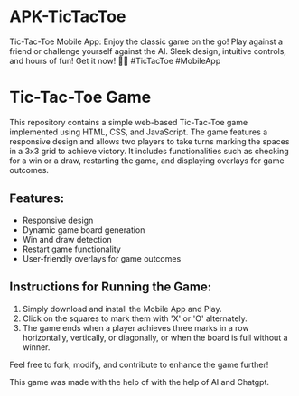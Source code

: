 # APK-TicTacToe
Tic-Tac-Toe Mobile App: Enjoy the classic game on the go! Play against a friend or challenge yourself against the AI. Sleek design, intuitive controls, and hours of fun! Get it now! 📱✨ #TicTacToe #MobileApp

# Tic-Tac-Toe Game

This repository contains a simple web-based Tic-Tac-Toe game implemented using HTML, CSS, and JavaScript. The game features a responsive design and allows two players to take turns marking the spaces in a 3x3 grid to achieve victory. It includes functionalities such as checking for a win or a draw, restarting the game, and displaying overlays for game outcomes.

## Features:

- Responsive design
- Dynamic game board generation
- Win and draw detection
- Restart game functionality
- User-friendly overlays for game outcomes

## Instructions for Running the Game:

1. Simply download and install the Mobile App and Play.
2. Click on the squares to mark them with 'X' or 'O' alternately.
3. The game ends when a player achieves three marks in a row horizontally, vertically, or diagonally, or when the board is full without a winner.

Feel free to fork, modify, and contribute to enhance the game further!




This game was made with the help of with the help of AI and Chatgpt.
